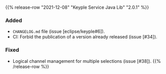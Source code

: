 {{% release-row "2021-12-08" "Keyple Service Java Lib" "2.0.1" %}} 
### Added
- `CHANGELOG.md` file (issue [eclipse/keyple#6]).
- CI: Forbid the publication of a version already released (issue [#34]).
### Fixed
- Logical channel management for multiple selections (issue [#38]).
{{% /release-row %}}
